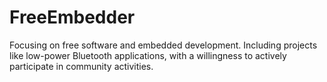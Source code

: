 # FreeEmbedder
Focusing on free software and embedded development.
Including projects like low-power Bluetooth applications, with a willingness to actively participate in community activities.
